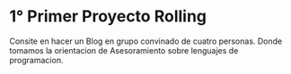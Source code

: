 # 1° Primer Proyecto Rolling
Consite en hacer un Blog en grupo convinado de cuatro personas. Donde tomamos la orientacion de Asesoramiento sobre lenguajes de programacion.